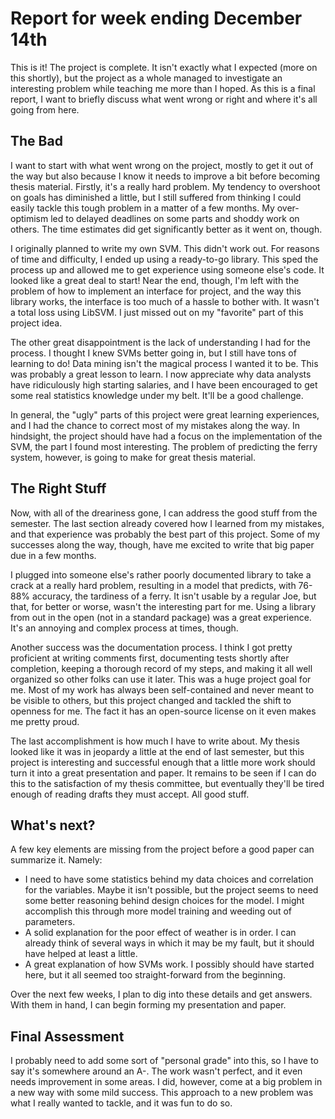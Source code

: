 # Report for week ending December 14th #
This is it!  The project is complete.  It isn't exactly what I expected (more
on this shortly), but the project as a whole managed to investigate an interesting
problem while teaching me more than I hoped.  As this is a final report, I want
to briefly discuss what went wrong or right and where it's all going from here.


## The Bad ##
I want to start with what went wrong on the project, mostly to get it out of
the way but also because I know it needs to improve a bit before becoming thesis
material.  Firstly, it's a really hard problem.  My tendency to overshoot on
goals has diminished a little, but I still suffered from thinking I could easily
tackle this tough problem in a matter of a few months.  My over-optimism led to
delayed deadlines on some parts and shoddy work on others.  The time estimates
did get significantly better as it went on, though.

I originally planned to write my own SVM.  This didn't work out.  For reasons
of time and difficulty, I ended up using a ready-to-go library.  This sped the
process up and allowed me to get experience using someone else's code. It looked
like a great deal to start!  Near the end, though, I'm left with the problem of
how to implement an interface for project, and the way this library works, the
interface is too much of a hassle to bother with.  It wasn't a total loss using
LibSVM.  I just missed out on my "favorite" part of this project idea.

The other great disappointment is the lack of understanding I had for the process.
I thought I knew SVMs better going in, but I still have tons of learning to do!
Data mining isn't the magical process I wanted it to be.  This was probably a
great lesson to learn.  I now appreciate why data analysts have ridiculously high
starting salaries, and I have been encouraged to get some real statistics
knowledge under my belt.  It'll be a good challenge.

In general, the "ugly" parts of this project were great learning experiences,
and I had the chance to correct most of my mistakes along the way.  In hindsight,
the project should have had a focus on the implementation of the SVM, the part
I found most interesting.  The problem of predicting the ferry system, however,
is going to make for great thesis material.


## The Right Stuff ##
Now, with all of the dreariness gone, I can address the good stuff from the
semester.  The last section already covered how I learned from my mistakes, and
that experience was probably the best part of this project.  Some of my successes
along the way, though, have me excited to write that big paper due in a few months.

I plugged into someone else's rather poorly documented library to take a crack
at a really hard problem, resulting in a model that predicts, with 76-88% accuracy,
the tardiness of a ferry.  It isn't usable by a regular Joe, but that, for better
or worse, wasn't the interesting part for me.  Using a library from out in the
open (not in a standard package) was a great experience.  It's an annoying and
complex process at times, though.

Another success was the documentation process.  I think I got pretty proficient
at writing comments first, documenting tests shortly after completion, keeping
a thorough record of my steps, and making it all well organized so other folks
can use it later.  This was a huge project goal for me.  Most of my work has always
been self-contained and never meant to be visible to others, but this project
changed and tackled the shift to openness for me.  The fact it has an open-source
license on it even makes me pretty proud.

The last accomplishment is how much I have to write about.  My thesis looked like
it was in jeopardy a little at the end of last semester, but this project is
interesting and successful enough that a little more work should turn it into
a great presentation and paper.  It remains to be seen if I can do this to the
satisfaction of my thesis committee, but eventually they'll be tired enough of
reading drafts they must accept.  All good stuff.


## What's next? ##
A few key elements are missing from the project before a good paper can summarize
it.  Namely:

* I need to have some statistics behind my data choices and correlation for the
variables.  Maybe it isn't possible, but the project seems to need some better
reasoning behind design choices for the model.  I might accomplish this through
more model training and weeding out of parameters.
* A solid explanation for the poor effect of weather is in order.  I can already
think of several ways in which it may be my fault, but it should have helped at
least a little.
* A great explanation of how SVMs work.  I possibly should have started here, but
it all seemed too straight-forward from the beginning.

Over the next few weeks, I plan to dig into these details and get answers.  With
them in hand, I can begin forming my presentation and paper.


## Final Assessment ##
I probably need to add some sort of "personal grade" into this, so I have to say
it's somewhere around an A-.  The work wasn't perfect, and it even needs improvement
in some areas.  I did, however, come at a big problem in a new way with some mild
success.  This approach to a new problem was what I really wanted to tackle, and
it was fun to do so.

